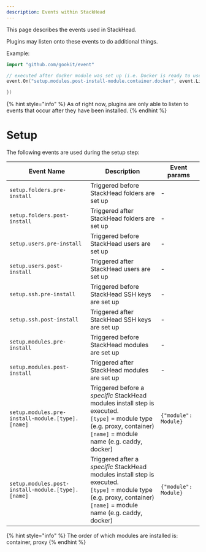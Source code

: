 ```yaml
---
description: Events within StackHead
---
```


This page describes the events used in StackHead.

Plugins may listen onto these events to do additional things.

Example:
```go
import "github.com/gookit/event"

// executed after docker module was set up (i.e. Docker is ready to use on the system)
event.On("setup.modules.post-install-module.container.docker", event.ListenerFunc(func(e event.Event) error {

})
```

{% hint style="info" %}
As of right now, plugins are only able to listen to events that occur after they have been installed.
{% endhint %}

# Setup

The following events are used during the setup step:

| Event Name                                       | Description                                                                                                                                                                  | Event params       |
|--------------------------------------------------|------------------------------------------------------------------------------------------------------------------------------------------------------------------------------|--------------------|
| `setup.folders.pre-install`                      | Triggered before StackHead folders are set up                                                                                                                                | -                  |
| `setup.folders.post-install`                     | Triggered after StackHead folders are set up                                                                                                                                 | -                  |
| `setup.users.pre-install`                        | Triggered before StackHead users are set up                                                                                                                                  | -                  |
| `setup.users.post-install`                       | Triggered after StackHead users are set up                                                                                                                                   | -                  |
| `setup.ssh.pre-install`                          | Triggered before StackHead SSH keys are set up                                                                                                                               | -                  |
| `setup.ssh.post-install`                         | Triggered after StackHead SSH keys are set up                                                                                                                                | -                  |
| `setup.modules.pre-install`                      | Triggered before StackHead modules are set up                                                                                                                                | -                  |
| `setup.modules.post-install`                     | Triggered after StackHead modules are set up                                                                                                                                 | -                  |
| `setup.modules.pre-install-module.[type].[name]` | Triggered before a _specific_ StackHead modules install step is executed.<br/>`[type]` = module type (e.g. proxy, container)<br/>`[name]` = module name (e.g. caddy, docker) | `{"module": Module}` |
| `setup.modules.post-install-module.[type].[name]` | Triggered after a _specific_ StackHead modules install step is executed.<br/>`[type]` = module type (e.g. proxy, container)<br/>`[name]` = module name (e.g. caddy, docker)  | `{"module": Module}` |

{% hint style="info" %}
The order of which modules are installed is: container, proxy
{% endhint %}
